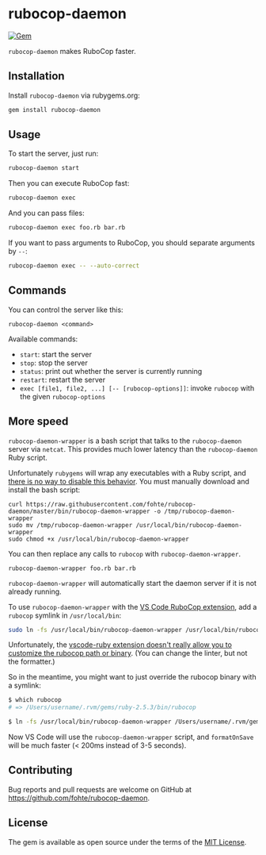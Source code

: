 # rubocop-daemon

[![Gem](https://img.shields.io/gem/v/rubocop-daemon.svg)](https://rubygems.org/gems/rubocop-daemon)

`rubocop-daemon` makes RuboCop faster.

## Installation

Install `rubocop-daemon` via rubygems.org:

```sh
gem install rubocop-daemon
```

## Usage

To start the server, just run:

```sh
rubocop-daemon start
```

Then you can execute RuboCop fast:

```sh
rubocop-daemon exec
```

And you can pass files:

```sh
rubocop-daemon exec foo.rb bar.rb
```

If you want to pass arguments to RuboCop, you should separate arguments by `--`:

```sh
rubocop-daemon exec -- --auto-correct
```

## Commands

You can control the server like this:

```
rubocop-daemon <command>
```

Available commands:

- `start`: start the server
- `stop`: stop the server
- `status`: print out whether the server is currently running
- `restart`: restart the server
- `exec [file1, file2, ...] [-- [rubocop-options]]`: invoke `rubocop` with the given `rubocop-options`

## More speed

`rubocop-daemon-wrapper` is a bash script that talks to the `rubocop-daemon` server via `netcat`. This provides much lower latency than the `rubocop-daemon` Ruby script.

Unfortunately `rubygems` will wrap any executables with a Ruby script, and [there is no way to disable this behavior](https://github.com/rubygems/rubygems/issues/88).
You must manually download and install the bash script:

```
curl https://raw.githubusercontent.com/fohte/rubocop-daemon/master/bin/rubocop-daemon-wrapper -o /tmp/rubocop-daemon-wrapper
sudo mv /tmp/rubocop-daemon-wrapper /usr/local/bin/rubocop-daemon-wrapper
sudo chmod +x /usr/local/bin/rubocop-daemon-wrapper
```

You can then replace any calls to `rubocop` with `rubocop-daemon-wrapper`.

```
rubocop-daemon-wrapper foo.rb bar.rb
```

`rubocop-daemon-wrapper` will automatically start the daemon server if it is not already running.

To use `rubocop-daemon-wrapper` with the [VS Code RuboCop extension](https://github.com/misogi/vscode-ruby-rubocop), add a `rubocop` symlink in `/usr/local/bin`:

```bash
sudo ln -fs /usr/local/bin/rubocop-daemon-wrapper /usr/local/bin/rubocop
```

Unfortunately, the [vscode-ruby extension doesn't really allow you to customize the rubocop path or binary](https://github.com/rubyide/vscode-ruby/issues/413). (You can change the linter, but not the formatter.)

So in the meantime, you might want to just override the rubocop binary with a symlink:

```bash
$ which rubocop
# => /Users/username/.rvm/gems/ruby-2.5.3/bin/rubocop

$ ln -fs /usr/local/bin/rubocop-daemon-wrapper /Users/username/.rvm/gems/ruby-2.5.3/bin/rubocop
```

Now VS Code will use the `rubocop-daemon-wrapper` script, and `formatOnSave` will be much faster (< 200ms instead of 3-5 seconds).

## Contributing

Bug reports and pull requests are welcome on GitHub at https://github.com/fohte/rubocop-daemon.

## License

The gem is available as open source under the terms of the [MIT License](https://opensource.org/licenses/MIT).
